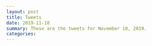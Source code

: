 ```yaml
---
layout: post
title: Tweets
date: 2019-11-10
summary: These are the tweets for November 10, 2019.
categories:
---
```


